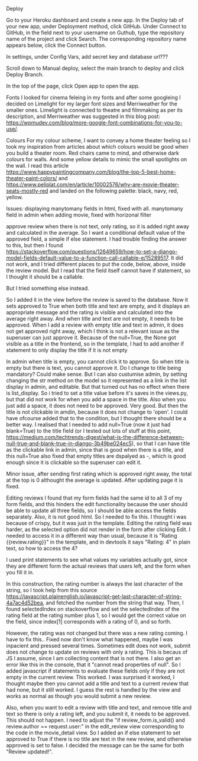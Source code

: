 Deploy

Go to your Heroku dashboard and create a new app.
In the Deploy tab of your new app, under Deployment method, click GitHub. 
Under Connect to GitHub, in the field next to your username on Guthub, type the repository name of the project and click Search. 
The corresponding repository name appears below, click the Connect button.


In settings, under Config Vars, add secret key and database url???


Scroll down to Manual deploy, select the main branch to deploy and click Deploy Branch.

In the top of the page, click Open app to open the app.

Fonts
I looked for cinema feleing in my fonts and after some googleing I decided on Limelight for my larger font sizes and Merriweather for the smaller ones. Limelight is connected to theatre and filmmaking as per its description, and Merriweather was suggested in this blog post: https://wpmudev.com/blog/more-google-font-combinations-for-you-to-use/.

Colours
For my colour scheme, I want to convey a home theater feeling so I took my inspiration from articles about which colours would be good when you build a theater room. Red chairs came to mind, and otherwise dark colours for walls. And some yellow details to mimic the small spotlights on the wall. I read this article https://www.happypaintingcompany.com/blog/the-top-5-best-home-theater-paint-colors/ and https://www.peliplat.com/en/article/10002576/why-are-movie-theater-seats-mostly-red and landed on the following palette:
black, navy, red, yellow.



Issues:
displaying manytomany fields in html, fixed with all. 
manytomany field in admin when adding movie, fixed with horizonal filter

approve review when there is not text, only rating, so it is added right away and calculated in the average. So I want a conditional default value of the approved field, a simple if else statement. I had trouble finding the answer to this, but then I found https://stackoverflow.com/questions/12649659/how-to-set-a-django-model-fields-default-value-to-a-function-call-callable-e/15289517. It did not work, and I tried different places to put the code, below, above, inside the review model. But I read that the field itself cannot have if statement, so I thought it should be a callable. 

But I tried something else instead.

So I added it in the view before the review is saved to the database. Now it sets approved to True when both title and text are empty, and it displays an appropriate message and the rating is visible and calculated into the average right away. And when title and text are not empty, it needs to be approved. When I add a review with empty title and text in admin, it does not get approved right away, which I think is not a relevant issue as the superuser can just approve it.
Because of the null=True, the None got visible as a title in the frontend, so in the template, I had to add another if statement to only display the title if it is not empty

In admin when title is empty, you cannot click it to approve. So when title is empty but there is text, you cannot approve it. Do I change to title being mandatory? Could make sense. But I can also custumise admin, by setting changing the str method on the model so it represented as a link in the list display in admin, and editable. But that turned out has no effect when there is list_display. So i tried to set a title value before it's saves in the views.py, but that did not work for when you add a space in the title.
Also when you just add a space, it does not need to be approved. Very good. But then the title is not clickable in amdin, because it does not change to 'open'. I could have ofcourse added that to the condition, but I thought there should be a better way. I realised that I needed to add null=True (now it just had blank=True) to the title field (or I tested out lots of stuff at this point, https://medium.com/techtrends-digest/what-is-the-difference-between-null-true-and-blank-true-in-django-3b49be024ec5), so that I can have title as the clickable link in admin, since that is good when there is a title, and this null=True also fixed that empty titles are dspalyed as -, which is good enough since it is clickable so the superuser can edit it. 





Minor issue, after sending first rating which is approved right away, the total at the top is 0 althought the average is updated. After updating page it is fixed.

Editing reviews
I found that my form fields had the same id to all 3 of my form fields, and this hinders the edit functionality because the user should be able to update all three fields, so I should be able access the fields separately. Also, it is not good html. So I needed to fix this. I thought i was because of crispy, but it was just in the template.
Editing the rating field was harder, as the selected option did not render in the form after clicking Edit. I needed to access it in a different way than usual, because it is "Rating {{review.rating}}" in the template, and in devtools it says "Rating: 4" in plain text, so how to access the 4? 

I used print statements to see what values my variables actually got, since they are different form the actual reviews that users left, and the form when you fill it in.

In this construction, the rating number is always the last character of the string, so I took help from this source https://javascript.plainenglish.io/javascript-get-last-character-of-string-4a7ac4d52bea, and fetched the number from the string that way. Then, I found selectedIndex on stackoverflow and set the selectedIndex of the rating field at the rating number plus 1, so I would get the correct value on the field, since index[1] corresponds with a rating of 0, and so forth. 

However, the rating was not changed but there was a new rating coming. I have to fix this.. Fixed now don't know what happened, maybe I was inpacient and pressed several times.
Sometimes edit does not work, submit does not change to update on reviews with only a rating. This is becaus of JS I assume, since I am collecting content that is not there. I also get an error like this in the console, that it "cannot read properties of null". So I added javascript if statements to evaluate these fields only if they are not empty in the current review. This worked. I was surprised it worked, I thought maybe then you cannot add a title and text to a current review that had none, but it still worked. I guess the rest is handled by the view and works as normal as though you would submit a new review.

Also, when you want to edit a review with title and text, and remove title and text so there is only a rating left, and you submit it, it needs to be approved. This should not happen. I need to adjust the "if review_form.is_valid() and review.author == request.user:" in the edit_review view corresponding to the code in the movie_detail view. So I added an if else statement to set approved to True if there is no title are text in the new review, and otherwise approved is set to false. I decided the message can be the same for both "Review updated!".
